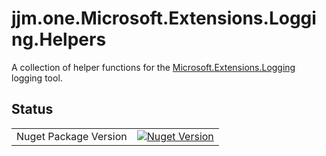 # jjm.one.Microsoft.Extensions.Logging.Helpers

A collection of helper functions for the [Microsoft.Extensions.Logging](https://www.nuget.org/packages/Microsoft.Extensions.Logging) logging tool.


## Status

|                       |                       |
|----------------------:|-----------------------|
| Nuget Package Version | [![Nuget Version](https://img.shields.io/nuget/v/jjm.one.Microsoft.Extensions.Logging.Helpers?style=flat-square)](https://www.nuget.org/packages/jjm.one.Microsoft.Extensions.Logging.Helpers/) |
